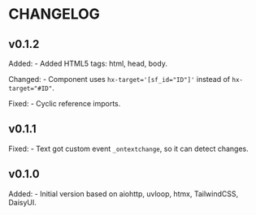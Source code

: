 # CHANGELOG

## v0.1.2

Added:
    - Added HTML5 tags: html, head, body.

Changed:
    - Component uses `hx-target='[sf_id="ID"]'` instead of `hx-target="#ID"`.

Fixed:
    - Cyclic reference imports.

## v0.1.1

Fixed:
    - Text got custom event `_ontextchange`, so it can detect changes.

## v0.1.0

Added:
    - Initial version based on aiohttp, uvloop, htmx, TailwindCSS, DaisyUI.
